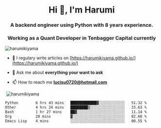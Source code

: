 <h1 align="center">Hi 👋, I'm Harumi</h1>
<h3 align="center">A backend engineer using <b>Python</b> with 8 years experience.</h3>
<h3 align="center">Working as a Quant Developer in <b>Tenbagger Capital</b> currently</h3>

<p align="left"> <img src="https://komarev.com/ghpvc/?username=harumikiyama" alt="harumikiyama" /> </p>


- 📝 I regulary write articles on [https://harumikiyama.github.io/](https://harumikiyama.github.io/)

- 💬 Ask me about **everything your want to ask**

- 📫 How to reach me **lucisu0720@hotmail.com**

<p>&nbsp;<img align="center" src="https://github-readme-stats.vercel.app/api?username=harumikiyama&show_icons=true" alt="harumikiyama" /></p>


<!--START_SECTION:waka-->

```txt
Python        6 hrs 43 mins   ████████████▓░░░░░░░░░░░░   51.32 %
Other         4 hrs 24 mins   ████████▒░░░░░░░░░░░░░░░░   33.63 %
Bash          1 hr 27 mins    ██▓░░░░░░░░░░░░░░░░░░░░░░   11.14 %
Org           20 mins         ▓░░░░░░░░░░░░░░░░░░░░░░░░   02.60 %
Emacs Lisp    4 mins          ░░░░░░░░░░░░░░░░░░░░░░░░░   00.55 %
```

<!--END_SECTION:waka-->
